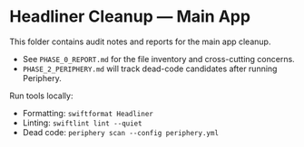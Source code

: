 # Headliner Cleanup — Main App

This folder contains audit notes and reports for the main app cleanup.

- See `PHASE_0_REPORT.md` for the file inventory and cross-cutting concerns.
- `PHASE_2_PERIPHERY.md` will track dead-code candidates after running Periphery.

Run tools locally:

- Formatting: `swiftformat Headliner`
- Linting: `swiftlint lint --quiet`
- Dead code: `periphery scan --config periphery.yml`

